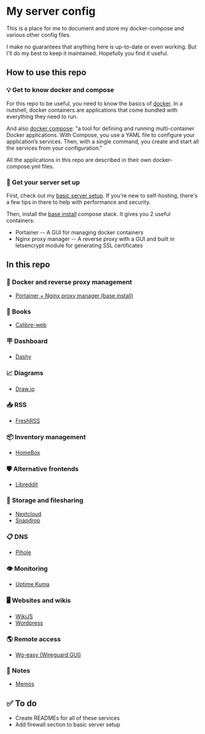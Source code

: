 # My server config

This is a place for me to document and store my docker-compose and various other config files.

I make no guarantees that anything here is up-to-date or even working. But I'll do my best to keep it maintained. Hopefully you find it useful.

## How to use this repo

### :bulb: Get to know docker and compose

For this repo to be useful, you need to know the basics of [docker](https://www.docker.com/). In a nutshell, docker containers are applications that come bundled with everything they need to run. 

And also [docker compose](https://docs.docker.com/compose/): "a tool for defining and running multi-container Docker applications. With Compose, you use a YAML file to configure your application’s services. Then, with a single command, you create and start all the services from your configuration." 

All the applications in this repo are described in their own docker-compose.yml files.

### :rocket: Get your server set up

First, check out my [basic server setup](/basic%20server%20setup). If you're new to self-hosting, there's a few tips in there to help with performance and security.

Then, install the [base install](/base%20install) compose stack. It gives you 2 useful containers:

- Portainer -- A GUI for managing docker containers
- Nginx proxy manager -- A reverse proxy with a GUI and built in letsencrypt module for generating SSL certificates



## In this repo

### :construction_worker: Docker and reverse proxy management

- [Portainer + Nginx proxy manager (base install)](/base%20install)

### :book: Books

- [Calibre-web](/calibre-web)

### :placard: Dashboard

- [Dashy](/dashy)

### :chart_with_upwards_trend: Diagrams

- [Draw.io](/draw-io)

### :inbox_tray: RSS

- [FreshRSS](/freshrss)

### :package: Inventory management

- [HomeBox](/homebox)

### :shield: Alternative frontends

- [Libreddit](/libreddit)

### :open_file_folder: Storage and filesharing

- [Nextcloud](/nextcloud)
- [Snapdrop](/snapdrop)

### :clipboard: DNS

- [Pihole](/pihole)

### :eye: Monitoring

- [Uptime Kuma](/uptime%20kuma)

### :desktop_computer: Websites and wikis

- [WikiJS](/wikijs)
- [Wordpress](/wordpress)

### :earth_americas: Remote access

- [Wg-easy (Wireguard GUI)](/wg-easy)

### :notebook: Notes

- [Memos](/memos)

## :white_check_mark: To do

- Create READMEs for all of these services
- Add firewall section to basic server setup